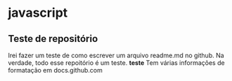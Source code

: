 # javascript
## Teste de repositório

Irei fazer um teste de como escrever um arquivo readme.md no github. Na verdade, todo esse repoitório é um teste.
**teste**
Tem várias informações de formatação em docs.github.com

